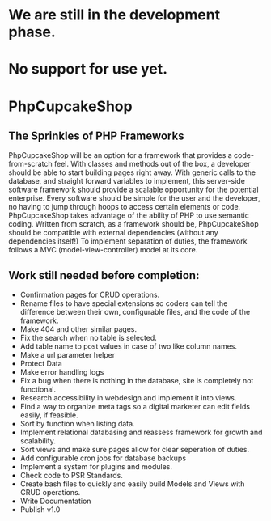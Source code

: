 # We are still in the development phase.
# No support for use yet.
# PhpCupcakeShop
## The Sprinkles of PHP Frameworks
PhpCupcakeShop will be an option for a framework that provides a code-from-scratch feel.  With classes and methods out of the box, a developer should be able to start building pages right away.  With generic calls to the database, and straight forward variables to implement, this server-side software framework should provide a scalable opportunity for the potential enterprise.  Every software should be simple for the user and the developer, no having to jump through hoops to access certain elements or code.  PhpCupcakeShop takes advantage of the ability of PHP to use semantic coding.  Written from scratch, as a framework should be, PhpCupcakeShop should be compatible with external dependencies (without any dependencies itself!) To implement separation of duties, the framework follows a MVC (model-view-controller) model at its core.
## Work still needed before completion:
* Confirmation pages for CRUD operations.
* Rename files to have special extensions so coders can tell the difference between their own, configurable files, and the code of the framework.
* Make 404 and other similar pages.
* Fix the search when no table is selected.
* Add table name to post values in case of two like column names.
* Make a url parameter helper
* Protect Data
* Make error handling logs
* Fix a bug when there is nothing in the database, site is completely not functional.
* Research accessibility in webdesign and implement it into views.
* Find a way to organize meta tags so a digital marketer can edit fields easily, if feasible.
* Sort by function when listing data.
* Implement relational databasing and reassess framework for growth and scalability.
* Sort views and make sure pages allow for clear seperation of duties.
* Add configurable cron jobs for database backups
* Implement a system for plugins and modules.
* Check code to PSR Standards.
* Create bash files to quickly and easily build Models and Views with CRUD operations.
* Write Documentation
* Publish v1.0
